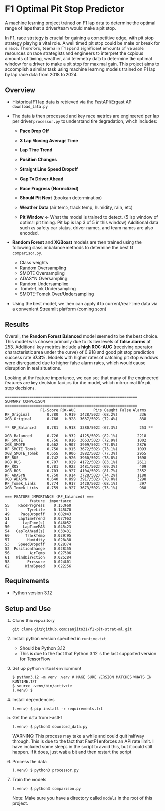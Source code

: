 # F1 Optimal Pit Stop Predictor

A machine learning project trained on F1 lap data to determine the optimal range of laps that a driver/team would make a pit stop. 

In F1, race strategy is crucial for gaining a competitive edge, with pit stop strategy playing a vital role. A well timed pit stop could be make or break for a race. Therefore, teams in F1 spend significant amounts of valuable resources on race strategists and engineers to interpret the copious amounts of timing, weather, and telemetry data to determine the optimal window for a driver to make a pit stop for maximal gain. This project aims to accomplish a similar task using machine learning models trained on F1 lap by lap race data from 2018 to 2024. 

## Overview
- Historical F1 lap data is retrieved via the FastAPI/Ergast API ```download_data.py```

- The data is then processed and key race metrics are engineered per lap per driver ```processor.py``` to understand tire degradation, which includes:
    - **Pace Drop Off** 
    - **3 Lap Moving Average Time**
    - **Lap Time Trend**
    - **Position Changes**
    - **Straight Line Speed Dropoff**
    - **Gap To Driver Ahead**
    - **Race Progress (Normalized)**
    - **Should Pit Next** (boolean determination)
    - **Weather Data** (air temp, track temp, humidity, rain, etc)

    - **Pit Window** <- What the model is trained to detect. (5 lap window of optimal pit timing. Pit lap is lap 3 of 5 in this window)
    Additional data such as safety car status, driver names, and team names are also encoded.

- **Random Forest** and **XGBoost** models are then trained using the following class imbalance methods to determine the best fit ```comparison.py```.
    - Class weights
    - Random Oversampling
    - SMOTE Oversampling
    - ADASYN Oversampling
    - Random Undersampling
    - Tomek-Link Undersampling
    - SMOTE-Tomek Over/Undersampling
- Using the best model, we then can apply it to current/real-time data via a convenient Streamlit platform (coming soon)

## Results

Overall, the **Random Forest Balanced** model seemed to be the best choice. This model was chosen primarily due to its low levels of **false alarms** at 253. Additional key metrics include a **high ROC-AUC** (receiving operator characteristic area under the curve) of 0.918 and good pit stop prediction success rate **67.3%**. Models with higher rates of catching pit stop windows were disregarded due to higher false alarm rates, which would cause disruption in real situations.

Looking at the feature importance, we can see that many of the engineered features are key decision factors for the model, which mirror real life pit stop decisions. 

```
============================================================
SUMMARY COMPARISON
============================================================
                F1-Score ROC-AUC        Pits Caught False Alarms
RF_Original        0.780   0.919  3428/5023 (68.2%)          336
XGB_Original       0.766   0.928  3637/5023 (72.4%)          838

** RF_Balanced     0.781   0.918  3380/5023 (67.3%)          253 **

XGB_Balanced       0.726   0.932  4125/5023 (82.1%)         2218
RF_SMOTE           0.756   0.916  3663/5023 (72.9%)         1002
XGB_SMOTE          0.662   0.907  3909/5023 (77.8%)         2876
RF_SMOTE_Tomek     0.750   0.915  3672/5023 (73.1%)         1093
XGB_SMOTE_Tomek    0.655   0.906  3882/5023 (77.3%)         2955
RF_RUS             0.742   0.926  3960/5023 (78.8%)         1698
XGB_RUS            0.707   0.929  4172/5023 (83.1%)         2611
RF_ROS             0.781   0.922  3481/5023 (69.3%)          409
XGB_ROS            0.703   0.927  4104/5023 (81.7%)         2552
RF_ADASYN          0.750   0.914  3728/5023 (74.2%)         1188
XGB_ADASYN         0.640   0.899  3917/5023 (78.0%)         3298
RF_Tomek_Links     0.774   0.917  3420/5023 (68.1%)          397
XGB_Tomek_Links    0.759   0.927  3673/5023 (73.1%)          988

=== FEATURE IMPORTANCE (RF_Balanced) ===
           feature  importance
55    RaceProgress    0.153660
1         TyreLife    0.145870
49     PaceDropoff    0.082043
51    LapTimeTrend    0.077063
4       LapTime(s)    0.046052
50      LapTimeMA3    0.045423
54   GapToAhead(s)    0.033431
60       TrackTemp    0.029795
57        Humidity    0.028430
53    SpeedDropoff    0.028374
52  PositionChange    0.028355
56         AirTemp    0.027506
61   WindDirection    0.025284
58        Pressure    0.024801
62       WindSpeed    0.022256
```

## Requirements
- Python version 3.12

## Setup and Use

1. Clone this repository
    ```
    git clone git@github.com:sanjito31/f1-pit-strat-ml.git
    ```

2. Install python version specified in ```runtime.txt``` 
    - Should be Python 3.12
    - This is due to the fact that Python 3.12 is the last supported version for TensorFlow

3. Set up python virtual environment
    ```
    $ python3.12 -m venv .venv # MAKE SURE VERSION MATCHES WHATS IN RUNTIME.TXT
    $ source .venv/bin/activate
    (.venv) $ 
    ```
4. Install dependencies
    ```
    (.venv) $ pip install -r requirements.txt
    ```

5. Get the data from FastF1
    ```
    (.venv) $ python3 download_data.py
    ```
    WARNING: This process may take a while and could quit halfway through. This is due to the fact that FastF1 enforces an API rate limit. I have included some sleeps in the script to avoid this, but it could still happen. If it does, just wait a bit and then restart the script

6. Process the data
    ```
    (.venv) $ python3 processor.py
    ```

7. Train the models
    ```
    (.venv) $ python3 comparison.py
    ```
    Note: Make sure you have a directory called ```models``` in the root of this project.

